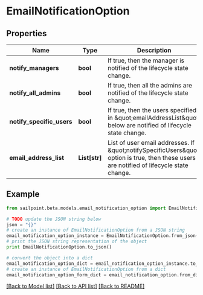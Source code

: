 # EmailNotificationOption


## Properties
Name | Type | Description | Notes
------------ | ------------- | ------------- | -------------
**notify_managers** | **bool** | If true, then the manager is notified of the lifecycle state change. | [optional] 
**notify_all_admins** | **bool** | If true, then all the admins are notified of the lifecycle state change. | [optional] 
**notify_specific_users** | **bool** | If true, then the users specified in \&quot;emailAddressList\&quot; below are notified of lifecycle state change. | [optional] 
**email_address_list** | **List[str]** | List of user email addresses. If \&quot;notifySpecificUsers\&quot; option is true, then these users are notified of lifecycle state change. | [optional] 

## Example

```python
from sailpoint.beta.models.email_notification_option import EmailNotificationOption

# TODO update the JSON string below
json = "{}"
# create an instance of EmailNotificationOption from a JSON string
email_notification_option_instance = EmailNotificationOption.from_json(json)
# print the JSON string representation of the object
print EmailNotificationOption.to_json()

# convert the object into a dict
email_notification_option_dict = email_notification_option_instance.to_dict()
# create an instance of EmailNotificationOption from a dict
email_notification_option_form_dict = email_notification_option.from_dict(email_notification_option_dict)
```
[[Back to Model list]](../README.md#documentation-for-models) [[Back to API list]](../README.md#documentation-for-api-endpoints) [[Back to README]](../README.md)


